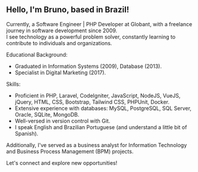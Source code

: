 Hello, I'm Bruno, based in Brazil!
---
Currently, a Software Engineer | PHP Developer at Globant, with a freelance journey in software development since 2009.\
I see technology as a powerful problem solver, constantly learning to contribute to individuals and organizations.

Educational Background:
- Graduated in Information Systems (2009), Database (2013).
- Specialist in Digital Marketing (2017).

Skills:
- Proficient in PHP, Laravel, CodeIgniter, JavaScript, NodeJS, VueJS, jQuery, HTML, CSS, Bootstrap, Tailwind CSS, PHPUnit, Docker.
- Extensive experience with databases: MySQL, PostgreSQL, SQL Server, Oracle, SQLite, MongoDB.
- Well-versed in version control with Git.
- I speak English and Brazilian Portuguese (and understand a little bit of Spanish).

Additionally, I've served as a business analyst for Information Technology and Business Process Management (BPM) projects.

Let's connect and explore new opportunities!
